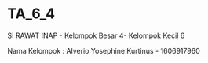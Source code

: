 # TA_6_4
SI RAWAT INAP - Kelompok Besar 4- Kelompok Kecil 6

Nama Kelompok :
Alverio Yosephine Kurtinus	- 1606917960